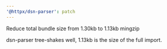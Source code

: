 ```yaml
---
'@httpx/dsn-parser': patch
---
```


Reduce total bundle size from 1.30kb to 1.13kb mingzip

dsn-parser tree-shakes well, 1.13kb is the size of the full import.
